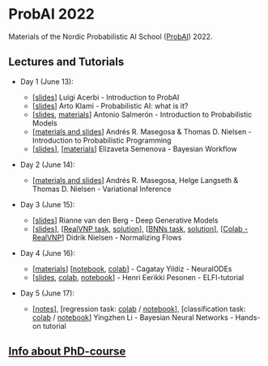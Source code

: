 # ProbAI 2022

Materials of the Nordic Probabilistic AI School ([ProbAI](https://www.probabilistic.ai)) 2022.

## Lectures and Tutorials

* Day 1 (June 13):
  - [[slides](day_1/1_luigi/day1-probai2022-luigi.pdf)] Luigi Acerbi - Introduction to ProbAI
  - [[slides](day_1/1_arto/IntroLectureKlami.pdf)] Arto Klami - Probabilistic AI: what is it?
  - [[slides](day_1/1_antonio/inference-probai.pdf), [materials](day_1/1_antonio)] Antonio Salmerón - Introduction to Probabilistic Models
  - [[materials and slides](https://github.com/PGM-Lab/2022-ProbAI)] Andrés R. Masegosa & Thomas D. Nielsen - Introduction to Probabilistic Programming
  - [[slides](day_1/1_elizaveta/elizaveta_probai2022.pdf)], [[materials](https://github.com/elizavetasemenova/ProbAI-2022)] Elizaveta Semenova - Bayesian Workflow

* Day 2 (June 14):
  - [[materials and slides](https://github.com/PGM-Lab/2022-ProbAI)] Andrés R. Masegosa, Helge Langseth & Thomas D. Nielsen - Variational Inference

* Day 3 (June 15):
  - [[slides](day_3/3_rianne/Deep%20Generative%20Models_helsinki_15_6-2022_cut.pdf)] ‪Rianne van den Berg‬ - Deep Generative Models
  - [[slides](day_3/3_didrik/nf_slides.pdf)], [[RealVNP task](day_3/3_didrik/realnvp.ipynb), [solution](day_3/3_didrik/realnvp_solution.ipynb)], [[BNNs task](day_3/3_didrik/bnn.ipynb), [solution](day_3/3_didrik/bnn_solution.ipynb)], [[Colab - RealVNP](https://colab.research.google.com/github/probabilisticai/probai-2022/blob/main/day_3/3_didrik/realnvp.ipynb)] Didrik Nielsen - Normalizing Flows

* Day 4 (June 16):
  - [[materials](https://onedrive.live.com/?authkey=%21AJSvUQkSLNITlrU&id=9D9AFECB41FCA080%21271190&cid=9D9AFECB41FCA080)] [[notebook](day_4/4_cagatay/ODE2VAE.ipynb), [colab](https://drive.google.com/file/d/1PjwNLeLCUcam9BjeddwDRDSyTIdX2h6o/view?usp=sharing)] - Cagatay Yildiz - NeuralODEs
  - [[slides](https://hpesonen.github.io/assets/presentations/pesonen_probAI2022_slides/index.html#0), [colab](https://colab.research.google.com/drive/1Dg9FZe07DJdGw5tZI5PIxNuAuszULsNP?usp=sharing), [notebook](day_4/4_henri/elfitutorialprobAI2022.ipynb)] - Henri Eerikki Pesonen - ELFI-tutorial

* Day 5 (June 17):
  - [[notes](day_5/5_yingzhen/notes.pdf)], [regression task: [colab](https://colab.research.google.com/drive/1jvJE-P0zye95ICSS5bG2qL35lpr63zxm?usp=sharing) / [notebook](day_5/5_yingzhen/regression.ipynb)], [classification task: [colab](https://colab.research.google.com/drive/1d-7S7bsu8XE7rYikg5wuRkHyHZo8Pn8v?usp=sharing) / [notebook](day_5/5_yingzhen/classification.ipynb)] Yingzhen Li - Bayesian Neural Networks - Hands-on tutorial


## [Info about PhD-course](https://github.com/DT8122/dt8122-2022)
